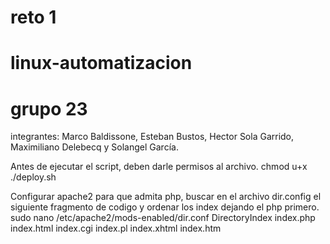 # reto 1
# linux-automatizacion
# grupo 23
integrantes: Marco Baldissone, Esteban Bustos, Hector Sola Garrido, Maximiliano Delebecq y Solangel García.

Antes de ejecutar el script, deben darle permisos al archivo.
chmod u+x ./deploy.sh

Configurar apache2 para que admita php, buscar en el archivo dir.config el siguiente fragmento de codigo y 
ordenar los index dejando el php primero.
sudo nano /etc/apache2/mods-enabled/dir.conf
<IfModule mod_dir.c>
    DirectoryIndex index.php index.html index.cgi index.pl index.xhtml index.htm
</IfModule>
